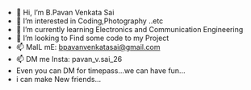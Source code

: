 - 👋 Hi, I’m B.Pavan Venkata Sai
- 👀 I’m interested in Coding,Photography ..etc
- 🌱 I’m currently learning Electronics and Communication Engineering
- 💞️ I’m looking to Find some code to my Project
- 📫 MaIL mE: bpavanvenkatasai@gmail.com
- 📫 DM me Insta: pavan_v.sai_26
- Even you can DM for timepass...we can have fun...
- i can make New friends...

<!---
PvsBangaru9154/PvsBangaru9154 is a ✨ special ✨ repository because its `README.md` (this file) appears on your GitHub profile.
You can click the Preview link to take a look at your changes.
--->
